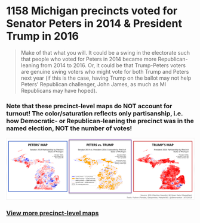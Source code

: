 # 1158 Michigan precincts voted for Senator Peters in 2014 & President Trump in 2016

> Make of that what you will. It could be a swing in the electorate such that people who voted for Peters in 2014 became more Republican-leaning from 2014 to 2016. Or, it could be that Trump-Peters voters are genuine swing voters who might vote for both Trump and Peters next year (if this is the case, having Trump on the ballot may not help Peters' Republican challenger, John James, as much as MI Republicans may have hoped).

### Note that these precinct-level maps do NOT account for turnout! The color/saturation reflects only partisanship, i.e. how Democratic- or Republican-leaning the precinct was in the named election, NOT the number of votes!

[![Panorama](https://raw.githubusercontent.com/dcadata/michigan-district-partisanship-index/master/precinct-level-maps/peters-vs-trump-summary.png)](https://raw.githubusercontent.com/dcadata/michigan-district-partisanship-index/master/precinct-level-maps/peters-vs-trump-summary.png)

### [View more precinct-level maps](https://github.com/dcadata/michigan-district-partisanship-index/tree/master/precinct-level-maps)
